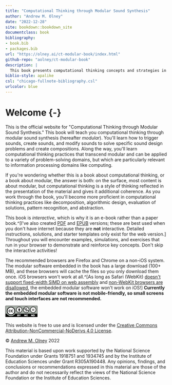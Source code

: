 ```yaml
--- 
title: "Computational Thinking through Modular Sound Synthesis"
author: "Andrew M. Olney"
date: "2022-12-28"
site: bookdown::bookdown_site
documentclass: book
bibliography:
- book.bib
- packages.bib
url: "https://olney.ai/ct-modular-book/index.html"
github-repo: "aolney/ct-modular-book"
description: |
  This book presents computational thinking concepts and strategies in the context of modular sound synthesis.
biblio-style: apalike
csl: "chicago-fullnote-bibliography.csl"
urlcolor: blue
---
```


# Welcome {-}

This is the official website for "Computational Thinking through Modular Sound Synthesis." This book will teach you computational thinking through modular sound synthesis (hereafter *modular*). You'll learn how to trigger sounds, create sounds, and modify sounds to solve specific sound design problems and create compositions. Along the way, you'll learn computational thinking practices that transcend modular and can be applied to a variety of problem-solving domains, but which are particularly relevant to information processing domains like computing. 

If you're wondering whether this is a book about computational thinking, or a book about modular, the answer is both: on the surface, most content is about modular, but computational thinking is a style of thinking reflected in the presentation of the material and gives it additional coherence. As you work through the book, you'll become more proficient in computational thinking practices like decomposition, algorithmic design, evaluation of solutions, pattern recognition, and abstraction.

This book is *interactive*, which is why it is an e-book rather than a paper book.^[I've also created [PDF](https://olney.ai/ct-modular-book/ct-modular-book.pdf) and [EPUB](https://olney.ai/ct-modular-book/ct-modular-book.epub) versions; these are best used when you don't have internet because they are **not** interactive. Detailed instructions, solutions, and starter templates only exist for the web version.] Throughout you will encounter examples, simulations, and exercises that run in your browser to demonstrate and reinforce key concepts. Don't skip the interactive activities! 

The recommended browsers are Firefox and Chrome on a non-iOS system. The modular software embedded in the book has a large download (100+ MB), and these browsers will cache the files so you only download them once. iOS browsers won't work at all.^[As long as Safari (WebKit) [doesn't support fixed-width SIMD on web assembly](https://webassembly.org/roadmap/) and [non-WebKit browsers are disallowed](https://developer.apple.com/app-store/review/guidelines/#2.5.6), the embedded modular software won't work on iOS!] **Currently the embedded modular software is not mobile-friendly, so small screens and touch interfaces are not recommended.**

![](images/by-nc-nd.png) 

This website is free to use and is licensed under the [Creative Commons Attribution-NonCommercial-NoDerivs 4.0 License](https://creativecommons.org/licenses/by-nc-nd/4.0/). 

&copy; [Andrew M. Olney](https://olney.ai/) 2022

This material is based upon work supported by the National Science Foundation under Grants 1918751 and 1934745 and by the Institute of Education Sciences under Grant R305A190448. 
Any opinions, findings, and conclusions or recommendations expressed in this material are those of the author and do not necessarily reflect the views of the National Science Foundation or the Institute of Education Sciences.


